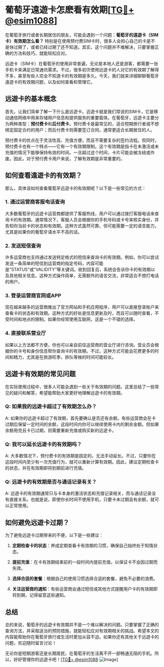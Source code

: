 # 葡萄牙遠遊卡怎麽看有效期[[TG💪+ @esim1088](https://t.me/s/esim1088)]

在葡萄牙旅行或者长期居住的朋友，可能会遇到一个问题：**葡萄牙的遠遊卡（SIM卡）有效期怎么看？** 特别是在使用预付费SIM卡时，很多人会担心自己的卡是不是快过期了，或者已经过期了还不知道。其实，这个问题并不难解决，只要掌握正确的方法和技巧，就能轻松应对。

远遊卡（SIM卡）在葡萄牙的使用非常普遍，无论是本地人还是游客，都需要一张手机卡来满足日常通讯需求。不过，很多初次使用远遊卡的人对它的有效期了解得不多，甚至有些人完全不知道卡的有效期是多久。今天，我们就来详细聊聊葡萄牙遠遊卡的有效期问题，以及如何查看和管理它。

## 远遊卡的基本概念

首先，让我们简单了解一下什么是远遊卡。远遊卡就是我们常说的SIM卡，它是移动通信网络中用来存储用户信息和提供服务的重要载体。在葡萄牙，远遊卡主要分为两种类型：**预付费卡**和**后付费卡**。预付费卡是最常见的，适合短期旅行者或不想绑定固定合约的用户；而后付费卡则需要签订合同，通常更适合长期居住的人。

预付费卡的优点在于灵活性高、充值方便，而且不需要复杂的签约流程。但同时，预付费卡也有一个特点——它有一个有效期限制。这个有效期是指卡在未激活或未充值的情况下能够保持有效的时间。一旦超过这个时间，卡片可能会被冻结或作废。因此，对于预付费卡用户来说，了解有效期是非常重要的。

## 如何查看遠遊卡的有效期？

那么，具体该如何查看葡萄牙远遊卡的有效期呢？以下是一些常见的方式：

### 1. **通过运营商客服电话查询**

大多数葡萄牙的远遊卡运营商都提供了客服热线，用户可以通过拨打客服电话来查询卡的有效期。通常情况下，客服人员会根据你的手机号码或卡号来核实身份，并告知你当前卡的状态和有效期。这种方式虽然可靠，但可能需要一定的语言能力，尤其是如果你的葡萄牙语水平不高的话。

### 2. **发送短信查询**

许多运营商也支持通过发送特定格式的短信来查询卡的有效期。例如，你可以尝试发送一条简单的短信到运营商的指定号码，内容可能是“STATUS”或“VALIDITY”等关键词。收到回复后，系统会告诉你卡的有效期以及其他相关信息。这种方式操作简单，无需额外的语言交流，非常适合不想打电话的用户。

### 3. **登录运营商官网或APP**

现在越来越多的运营商推出了官方网站和手机应用程序，用户可以直接登录账户来查看卡的状态和有效期。这种方式的好处是信息更新及时，而且可以随时查看，不受时间和地点的限制。如果你经常使用互联网，这是一个不错的选择。

### 4. **直接联系营业厅**

如果以上方法都不方便，你也可以亲自前往运营商的营业厅进行咨询。营业员会根据你的卡号和身份信息帮你查询卡的有效期。不过，这种方式可能会花费更多的时间和精力，尤其是在旅游旺季，排队等候的时间可能较长。

## 远遊卡有效期的常见问题

在实际使用过程中，很多人可能会遇到一些关于有效期的问题。这里总结了一些常见的疑问和解答，希望能帮助大家更好地理解远遊卡的有效期。

### Q: 如果我的远遊卡超过了有效期怎么办？
A: 如果你的远遊卡超过了有效期，首先要确认是否还有余额。有些运营商会在卡过期后保留一定时间的余额，这段时间内你可以继续使用卡内的剩余金额。但如果余额用完且卡已过期，则需要重新充值或购买新的远遊卡。

### Q: 我可以延长远遊卡的有效期吗？
A: 大多数情况下，预付费卡的有效期是固定的，无法手动延长。不过，只要你在这段时间内至少有一次充值行为，就可以重新计算有效期。因此，建议定期检查卡的状态，并在有效期即将到期前进行充值。

### Q: 远遊卡的有效期是否与通话记录有关？
A: 远遊卡的有效期通常只与卡本身的激活状态和充值记录相关，而与通话记录没有直接关系。也就是说，即使你长时间不使用手机，只要卡未过期且有余额，就可以正常使用。

## 如何避免远遊卡过期？

为了避免远遊卡过期带来的不便，以下是一些建议：

1. **定期检查卡的状态**：养成定期查看卡有效期的习惯，确保自己始终处于知情状态。
   
2. **提前充值**：在卡有效期结束前的一段时间内提前充值，以保证卡不会因过期而失效。

3. **选择合适的套餐**：根据自己的使用习惯选择合适的套餐，避免不必要的浪费。

4. **关注运营商的通知**：有些运营商会通过短信或其他方式提醒用户卡的有效期即将到期，记得留意这些通知。

## 总结

总的来说，葡萄牙的远遊卡有效期并不是一个难以解决的问题。只要掌握了正确的查询方法，并采取适当的预防措施，就能轻松应对有效期相关的挑战。希望本文的内容能帮助你在葡萄牙旅行或生活时更加从容不迫。如果你还有其他关于远遊卡的问题，欢迎随时留言讨论！

无论你是短期游客还是长期居民，在葡萄牙的生活离不开一部畅通无阻的手机。所以，好好管理你的远遊卡吧！[[TG💪+ @esim1088](https://t.me/s/esim1088) ![Image](https://i.postimg.cc/4NQfJmqS/Snipaste-2025-05-13-00-14-12.png)]